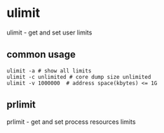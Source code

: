 # ulimit
ulimit - get and set user limits

## common usage

	ulimit -a # show all limits
	ulimit -c unlimited # core dump size unlimited
	ulimit -v 1000000  # address space(kbytes) <= 1G


## prlimit
prlimit - get and set process resources limits
